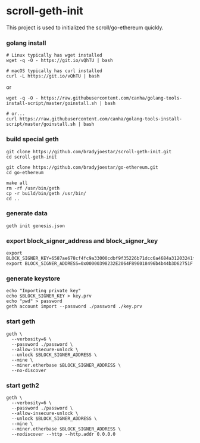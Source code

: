 # scroll-geth-init

This project is used to initialized the scroll/go-ethereum quickly.

### golang install

```shell
# Linux typically has wget installed
wget -q -O - https://git.io/vQhTU | bash

# macOS typically has curl installed
curl -L https://git.io/vQhTU | bash
```

or

```shell
wget -q -O - https://raw.githubusercontent.com/canha/golang-tools-install-script/master/goinstall.sh | bash

# or...
curl https://raw.githubusercontent.com/canha/golang-tools-install-script/master/goinstall.sh | bash
```


### build special geth
```shell
git clone https://github.com/bradyjoestar/scroll-geth-init.git
cd scroll-geth-init

git clone https://github.com/bradyjoestar/go-ethereum.git
cd go-ethereum

make all
rm -rf /usr/bin/geth
cp -r build/bin/geth /usr/bin/
cd ..
```

### generate data
```shell
geth init genesis.json
```

### export block_signer_address and block_signer_key
```shell
export BLOCK_SIGNER_KEY=6587ae678cf4fc9a33000cdbf9f35226b71dcc6a4684a31203241f9bcfd55d27
export BLOCK_SIGNER_ADDRESS=0x00000398232E2064F896018496b4b44b3D62751F
```

### generate keystore
```shell
echo "Importing private key"
echo $BLOCK_SIGNER_KEY > key.prv
echo "pwd" > password
geth account import --password ./password ./key.prv
```


### start geth
```shell
geth \
  --verbosity=6 \
  --password ./password \
  --allow-insecure-unlock \
  --unlock $BLOCK_SIGNER_ADDRESS \
  --mine \
  --miner.etherbase $BLOCK_SIGNER_ADDRESS \
  --no-discover
```


### start geth2
```shell
geth \
  --verbosity=6 \
  --password ./password \
  --allow-insecure-unlock \
  --unlock $BLOCK_SIGNER_ADDRESS \
  --mine \
  --miner.etherbase $BLOCK_SIGNER_ADDRESS \
  --nodiscover --http --http.addr 0.0.0.0
```